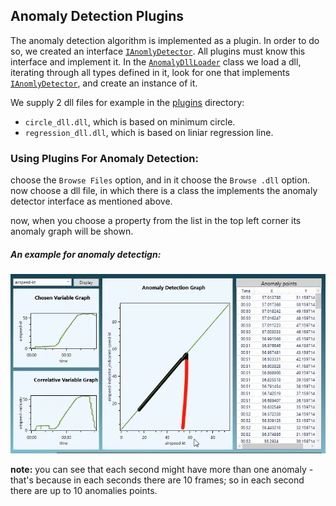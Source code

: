 ## Anomaly Detection Plugins
The anomaly detection algorithm is implemented as a plugin.
In order to do so, we created an interface [```IAnomlyDetector```](PluginInterface/IAnomalyDetector.cs).
All plugins must know this interface and implement it.
In the [```AnomalyDllLoader```](AP2ex1/Model/ModelImplement/AnomalyDLLLoader.cs) class we load a dll, iterating through all types defined in it, look for one that implements [```IAnomlyDetector```](PluginInterface/IAnomalyDetector.cs), and create an instance of it.

We supply 2 dll files for example in the [plugins](plugins) directory:
- ```circle_dll.dll```, which is based on minimum circle.
- ```regression_dll.dll```, which is based on liniar regression line.


### Using Plugins For Anomaly Detection:
choose the `Browse Files` option, and in it choose the `Browse .dll` option. 
now choose a dll file, in which there is a class the implements the anomaly detector interface as mentioned above.

now, when you choose a property from the list in the top left corner its anomaly graph will be shown.


##### An example for anomaly detectign:
![example](pics_for_demo/graphsExample.png?raw=true "Graphs Example")


**note:** you can see that each second might have more than one anomaly - that's because in each seconds there are 10 frames; so in each second there are up to 10 anomalies points.
